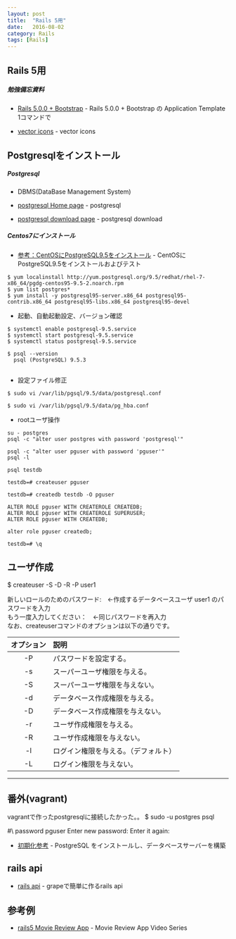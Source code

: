 ```yaml
---
layout: post
title:  "Rails 5用"
date:   2016-08-02
category: Rails
tags: [Rails]
---
```


## Rails 5用

##### 勉強備忘資料

- [Rails 5.0.0 + Bootstrap](http://morizyun.github.io/blog/rails5-application-templates/) - Rails 5.0.0 + Bootstrap の Application Template 1コマンドで

- [vector icons](http://fontawesome.io/) - vector icons

## Postgresqlをインストール

##### Postgresql     

- DBMS(DataBase Management System)

- [postgresql Home page](https://www.postgresql.org/) - postgresql

- [postgresql download page](https://www.postgresql.org/download/linux/redhat/) - postgresql download

##### Centos7にインストール

- [参考：CentOSにPostgreSQL9.5をインストール](http://qiita.com/SOJO/items/a1d97887d24c3e44596f) - CentOSにPostgreSQL9.5をインストールおよびテスト

~~~
$ yum localinstall http://yum.postgresql.org/9.5/redhat/rhel-7-x86_64/pgdg-centos95-9.5-2.noarch.rpm
$ yum list postgres*
$ yum install -y postgresql95-server.x86_64 postgresql95-contrib.x86_64 postgresql95-libs.x86_64 postgresql95-devel

~~~ 

- 起動、自動起動設定、バージョン確認

~~~ 
$ systemctl enable postgresql-9.5.service
$ systemctl start postgresql-9.5.service 
$ systemctl status postgresql-9.5.service

$ psql --version
  psql (PostgreSQL) 9.5.3
  
~~~

- 設定ファイル修正

~~~
$ sudo vi /var/lib/pgsql/9.5/data/postgresql.conf   

$ sudo vi /var/lib/pgsql/9.5/data/pg_hba.conf    

~~~

- rootユーザ操作

~~~
su - postgres 
psql -c "alter user postgres with password 'postgresql'"

psql -c "alter user pguser with password 'pguser'" 
psql -l    

psql testdb

testdb=# createuser pguser

testdb=# createdb testdb -O pguser

ALTER ROLE pguser WITH CREATEROLE CREATEDB;
ALTER ROLE pguser WITH CREATEROLE SUPERUSER;
ALTER ROLE pguser WITH CREATEDB;

alter role pguser createdb;

testdb=# \q

~~~

## ユーザ作成


$ createuser -S -D -R -P user1


新しいロールのためのパスワード:　←作成するデータベースユーザ user1 のパスワードを入力 <br>
もう一度入力してください：　←同じパスワードを再入力 <br>
なお、createuserコマンドのオプションは以下の通りです。<br>

| オプション  |  説明                               |
|:-----------:|:------------------------------------|
| -P          | パスワードを設定する。              |
| -s          |スーパーユーザ権限を与える。         |
| -S          |スーパーユーザ権限を与えない。       |
| -d          |データベース作成権限を与える。       |
| -D          |データベース作成権限を与えない。     |
| -r          |ユーザ作成権限を与える。             |
| -R          |ユーザ作成権限を与えない。           |
| -l          |ログイン権限を与える。（デフォルト） |
| -L          |ログイン権限を与えない。             |

---

## 番外(vagrant)

vagrantで作ったpostgresqlに接続したかった。。
$ sudo -u postgres psql

#\ password pguser 
Enter new password:
Enter it again:

- [初期化参考](https://www.server-world.info/query?os=CentOS_7&p=postgresql) - PostgreSQL をインストールし、データベースサーバーを構築


## rails api

- [rails api](http://qiita.com/magaya0403/items/f9cd1340960ab997cf63) - grapeで簡単に作るrails api  

## 参考例

- [rails5 Movie Review App](https://rubyplus.com/articles/3981-Integrating-Twitter-Bootstrap-4-with-Rails-5) - Movie Review App Video Series  


